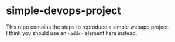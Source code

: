 # simple-devops-project
This repo contains the steps to reproduce a simple webapp project.\
I think you should use an
`<addr>` element here instead.
